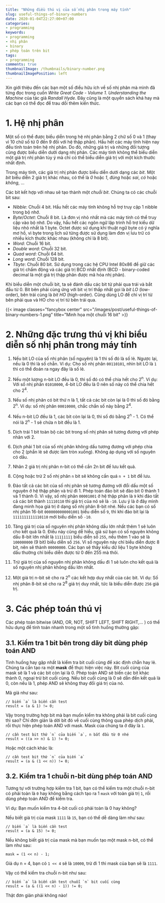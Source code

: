 ```yaml
---
title: "Những điều thú vị của số nhị phân trong máy tính"
slug: useful-things-of-binary-numbers
date: 2020-01-04T22:27:00+07:00
categories:
- programming
keywords:
- programming
- nhị phân
- binary
- phép toán trên bit
tags:
- programming
comments: true
thumbnailImage: /thumbnails/binary-number.png
thumbnailImagePosition: left
---
```


Xin giới thiệu đến các bạn một số điều hữu ích về số nhị phân mà mình đã từng đọc trong cuốn *Write Great Code - Volume 1. Understanding the Machine* của tác giả *Randall Hyde*. Đây cũng là một quyển sách khá hay mà các bạn có thể đọc để trau dồi thêm kiến thức.

<!--more-->

<!--toc-->

# 1. Hệ nhị phân

Một số có thể được biểu diễn trong hệ nhị phân bằng 2 chữ số 0 và 1 (thay vì 10 chữ số từ 0 đến 9 đối với hệ thập phân). Hầu hết các máy tính hiện nay đều tính toán trên hệ nhị phân. Do đó, những giá trị và những đối tượng cũng được biểu diễn dưới dạng nhị phân. Các máy tính không thể biểu diễn một giá trị nhị phân tùy ý mà chỉ có thể biểu diễn giá trị với một kích thước nhất định.

Trong máy tính, các giá trị nhị phân được biểu diễn dưới dạng các *bit*. Một *bit* biểu diễn 2 giá trị khác nhau, có thể là *0* hoặc *1*, *đúng* hoặc *sai*, *có* hoặc *không*, ...

Các bit kết hợp với nhau sẽ tạo thành một *chuỗi bit*. Chúng ta có các chuỗi bit sau:

- *Nibble*: Chuỗi 4 bit. Hầu hết các máy tính không hỗ trợ truy cập 1 nibble trong bộ nhớ.
- *Byte*/*Octet*: Chuỗi 8 bit. Là đơn vị nhỏ nhất mà các máy tính có thể truy cập vào bộ nhớ. Do vậy, hầu hết các ngôn ngữ lập trình hỗ trợ kiểu dữ liệu nhỏ nhất là 1 byte. Octet được sử dụng khi thuật ngữ byte có ý nghĩa mơ hồ, vì byte trong lịch sử từng được sử dụng làm đơn vị lưu trữ có nhiều kích thước khác nhau (không chỉ là 8 bit).
- *Word*: Chuỗi 16 bit.
- *Double word*: Chuỗi 32 bit.
- *Quad word*: Chuỗi 64 bit.
- *Long word*: Chuỗi 128 bit.
- *Tbyte*: Chuỗi 80 bit. Sử dụng trong các hệ CPU Intel 80x86 để giữ các giá trị chấm động và các giá trị BCD nhất định (BCD - binary-coded decimal là một giá trị thập phân được mã hóa nhị phân).

Khi biểu diễn một chuỗi bit, ta sẽ đánh dấu các bit từ phải qua trái và bắt đầu từ 0. Bit bên phải cùng ứng với bit vị trí thấp nhất gọi là *bit LO* (low-order), bên trái cùng là *bit HO* (high-order). Cũng dùng LO để chỉ vị trí từ bên phải qua và HO cho vị trí từ bên trái qua.


{{< image classes="fancybox center" src="/images/post/useful-things-of-binary-numbers-1.png" title="Minh họa một chuỗi 16 bit" >}}


# 2. Những đặc trưng thú vị khi biểu diễn số nhị phân trong máy tính

1. Nếu bit LO của số nhị phân (số nguyên) là 1 thì số đó là số lẻ. Ngược lại, nếu là 0 thì là số chẵn. Ví dụ: Cho số nhị phân `00110101`, nhìn bit LO là `1` thì có thể đoán ra ngay đây là số lẻ.

2. Nếu một lượng n-bit LO đều là 0, thì số đó có thể chia hết cho 2<sup>n</sup>. Ví dụ: Với số nhị phân `01010000`, 4-bit LO đều là 0 nên số này có thể chia hết cho 2<sup>4</sup>.

3. Nếu số nhị phân có bit thứ n là 1, tất cả các bit còn lại là 0 thì số đó bằng 2<sup>n</sup>. Ví dụ: số nhị phân `00010000`, chắc chắn số này bằng 2<sup>4</sup>.

4. Nếu n-bit LO đều là 1, các bit còn lại là 0, thì số đó bằng 2<sup>n</sup> - 1. Có thể nói là 2<sup>n</sup> - 1 sẽ chứa n bit đều là 1.

5. Dịch trái 1 bit toàn bộ các bit trong số nhị phân sẽ tương đương với phép nhân với 2.

6. Dịch phải 1 bit của số nhị phân không dấu tương đương với phép chia cho 2 (phần lẻ sẽ được làm tròn xuống). Không áp dụng với số nguyên có dấu.

7. Nhân 2 giá trị nhị phân n-bit có thể cần 2n bit để lưu kết quả.

8. Cộng hoặc trừ 2 số nhị phân `n` bit sẽ không cần quá `n + 1` bit để lưu.

9. Đảo tất cả các bit của số nhị phân sẽ tương đương với đổi dấu một số nguyên ở hệ thập phân và trừ đi 1. Phép toán đảo bit sẽ đảo bit 0 thành 1 và 1 thành 0. Vì vậy, số nhị phân `00001001` ở hệ thập phân là `9` khi đảo tất cả các bit thành `11110110` thì giá trị của nó sẽ là `-10`. Lưu ý là ở đây mình đang minh họa giá trị ở dạng số nhị phân 8-bit nhé. Nếu các bạn có số nhị phân 16-bit `0000000000001001` biểu diễn số `9`, thì khi đảo bit lại là `1111111111110110` mới biểu diễn số `-10`.

10. Tăng giá trị của số nguyên nhị phân không dấu lớn nhất thêm 1 sẽ luôn cho kết quả là 0. Điều này cũng dễ hiểu, giả sử bạn có số nguyên không dấu 8-bit lớn nhất là `11111111` biểu diễn số `255`, nếu thêm 1 vào sẽ là `100000000` (9 bit) biểu diễn số `256`. Vì số nguyên này chỉ biểu diễn được 8 bit, nên sẽ thành `00000000`. Các bạn sẽ thấy kiểu dữ liệu 1 byte không dấu thường chỉ biểu diễn được từ 0 đến 255 mà thôi.

11. Trừ giá trị của số nguyên nhị phân không dấu đi 1 sẽ luôn cho kết quả là số nguyên nhị phân không dấu lớn nhất.

12. Một giá trị n-bit sẽ cho ra 2<sup>n</sup> các kết hợp duy nhất của các bit. Ví dụ: Số nhị phân 8-bit sẽ cho ra 2<sup>8</sup> giá trị duy nhất, tức là biểu diễn được `256` giá trị.

# 3. Các phép toán thú vị

Các phép toán bitwise (AND, OR, NOT, SHIFT LEFT, SHIFT RIGHT,... ) có thể hữu dụng để tính toán nhanh trong một số tình huống thường gặp:

## 3.1. Kiểm tra 1 bit bên trong dãy bit dùng phép toán AND

Tình huống hay gặp nhất là kiểm tra bit cuối cùng để xác định chẵn hay lẻ. Chúng ta cần tạo ra một **mask** để thực hiện việc này. Bit cuối cùng của mask sẽ là 1 và các bit còn lại là 0. Phép toán AND sẽ biến các bit khác thành 0, ngoại trừ bit cuối cùng. Nếu bit cuối cùng là 0 sẽ dẫn đến kết quả là 0, còn nếu là 1, phép AND sẽ không thay đổi giá trị của nó. 

Mã giả như sau:

```
// biến `a` là biến cần test
result = (a & 1) != 0;
```

Vậy trong trường hợp bit mà bạn muốn kiểm tra không phải là bit cuối cùng thì sao? Chỉ đơn giản là dời bit đó về cuối cùng thông qua phép dịch phải, rồi thực hiện phép toán AND với mask. Mask của chúng ta ở đây là `1`.

```
// cần test bit thứ `n` của biến `a`, n bắt đầu từ 0 nhé
result = ((a >> n) & 1) != 0;
```

Hoặc một cách khác là:

```
// cần test bit thứ `n` của biến `a`
result = (a & (1 << n)) != 0;
```


## 3.2. Kiểm tra 1 chuỗi n-bit dùng phép toán AND

Tương tự với trường hợp kiểm tra 1 bit, bạn có thể kiểm tra một chuỗi n-bit có phải toàn là `0` hay không bằng cách tạo ra 1 `mask` với toàn giá trị `1`, rồi dùng phép toán AND để kiểm tra.

Ví dụ: Bạn muốn kiểm tra 4-bit cuối có phải toàn là 0 hay không?

Nếu biết giá trị của mask `1111` là `15`, bạn có thể dễ dàng làm như sau:

```
// biến `a` là biến cần test
result = (a & 15) != 0;
```

Nếu không biết giá trị của mask mà bạn muốn tạo một mask n-bit, có thể làm như sau:

```
mask = (1 << n) - 1;
```

Giả dụ n = 4, bạn có `1 << 4` sẽ là `10000`, trừ đi 1 thì mask của bạn sẽ là `1111`.

Vậy có thể kiểm tra chuỗi n-bit như sau:

```
// biến `a` là biến cần test chuỗi `n` bit cuối cùng
result = (a & ((1 << n) - 1)) != 0;
```

Thật đơn giản phải không nào!
